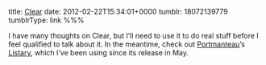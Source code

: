 title: [Clear](http://www.realmacsoftware.com/clear/)
date: 2012-02-22T15:34:01+0000
tumblr: 18072139779
tumblrType: link
%%%

I have many thoughts on Clear, but I’ll need to use it to do real stuff before I feel qualified to talk about it. In the meantime, check out [Portmanteau](http://byportmanteau.com/)’s [Listary](http://listaryapp.com/), which I’ve been using since its release in May.
